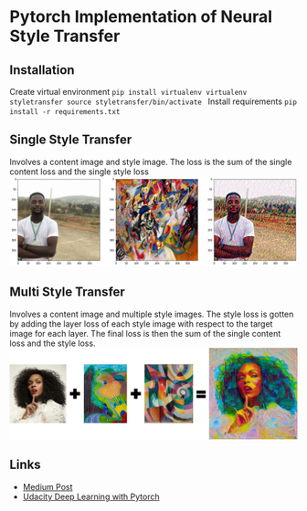 # Pytorch Implementation of Neural Style Transfer

## Installation
Create virtual environment
`pip install virtualenv
virtualenv styletransfer
source styletransfer/bin/activate
`
Install requirements
`pip install -r requirements.txt`

## Single Style Transfer
Involves a content image and style image.
The loss is the sum of the single content loss and the single style loss
<img src="assets/single.png" />

## Multi Style Transfer
Involves a content image and multiple style images.
The style loss is gotten by adding the layer loss of each style image with respect to the target image for each layer.
The final loss is then the sum of the single content loss and the style loss.
<img src="assets/multi.png" />

## Links
- <a href="">Medium Post</a>
- <a href="https://www.udacity.com/course/deep-learning-pytorch--ud188">Udacity Deep Learning with Pytorch</a>

